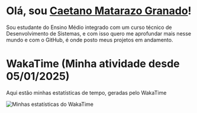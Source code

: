 # Olá, sou [Caetano Matarazo Granado](https://github.com/Caetas123)!

Sou estudante do Ensino Médio integrado com um curso técnico de Desenvolvimento de Sistemas, e com isso quero me aprofundar mais nesse mundo e com o GitHub, 
é onde posto meus projetos em andamento.


# WakaTime (Minha atividade desde 05/01/2025)

Aqui estão minhas estatísticas de tempo, geradas pelo WakaTime

![Minhas estatísticas do WakaTime](https://wakatime.com/share/@Caetas123/b2c5c2d3-1962-4376-8d70-a558f29e174f.svg)
